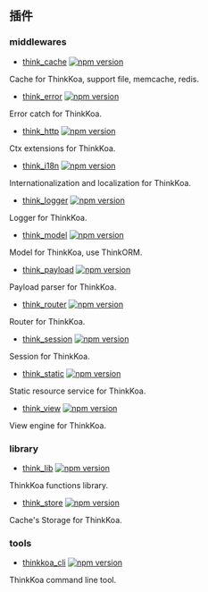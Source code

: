 ## 插件

### middlewares

*  [think_cache](https://github.com/thinkkoa/think_cache) 
[![npm version](https://badge.fury.io/js/think_cache.svg)](https://badge.fury.io/js/think_cache) 

Cache for ThinkKoa, support file, memcache, redis.

*  [think_error](https://github.com/thinkkoa/think_error) 
[![npm version](https://badge.fury.io/js/think_error.svg)](https://badge.fury.io/js/think_error) 

Error catch for ThinkKoa.

*  [think_http](https://github.com/thinkkoa/think_http) 
[![npm version](https://badge.fury.io/js/think_http.svg)](https://badge.fury.io/js/think_http) 

Ctx extensions for ThinkKoa.

*  [think_i18n](https://github.com/thinkkoa/think_i18n) 
[![npm version](https://badge.fury.io/js/think_i18n.svg)](https://badge.fury.io/js/think_i18n) 

Internationalization and localization for ThinkKoa.

*  [think_logger](https://github.com/thinkkoa/think_logger) 
[![npm version](https://badge.fury.io/js/think_logger.svg)](https://badge.fury.io/js/think_logger) 

Logger for ThinkKoa.

*  [think_model](https://github.com/thinkkoa/think_model) 
[![npm version](https://badge.fury.io/js/think_model.svg)](https://badge.fury.io/js/think_model) 

Model for ThinkKoa, use ThinkORM.

*  [think_payload](https://github.com/thinkkoa/think_payload) 
[![npm version](https://badge.fury.io/js/think_payload.svg)](https://badge.fury.io/js/think_payload) 

Payload parser for ThinkKoa.

*  [think_router](https://github.com/thinkkoa/think_router) 
[![npm version](https://badge.fury.io/js/think_router.svg)](https://badge.fury.io/js/think_router) 

Router for ThinkKoa.

*  [think_session](https://github.com/thinkkoa/think_session) 
[![npm version](https://badge.fury.io/js/think_session.svg)](https://badge.fury.io/js/think_session) 

Session for ThinkKoa.

*  [think_static](https://github.com/thinkkoa/think_static) 
[![npm version](https://badge.fury.io/js/think_static.svg)](https://badge.fury.io/js/think_static) 

Static resource service for ThinkKoa.

*  [think_view](https://github.com/thinkkoa/think_view) 
[![npm version](https://badge.fury.io/js/think_view.svg)](https://badge.fury.io/js/think_view) 

View engine for ThinkKoa.

### library

*  [think_lib](https://github.com/thinkkoa/think_lib) 
[![npm version](https://badge.fury.io/js/think_lib.svg)](https://badge.fury.io/js/think_lib) 

ThinkKoa functions library.

*  [think_store](https://github.com/thinkkoa/think_store) 
[![npm version](https://badge.fury.io/js/think_store.svg)](https://badge.fury.io/js/think_store) 

Cache's Storage for ThinkKoa.

### tools

*  [thinkkoa_cli](https://github.com/thinkkoa/thinkkoa_cli) 
[![npm version](https://badge.fury.io/js/thinkkoa_cli.svg)](https://badge.fury.io/js/thinkkoa_cli)

ThinkKoa command line tool.
